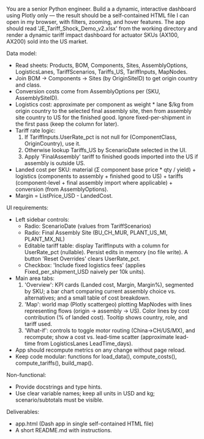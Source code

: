 You are a senior Python engineer. Build a a dynamic, interactive dashboard 
using Plotly only — the result should be a self-contained HTML file I can open 
in my browser, with filters, zooming, and hover features. The app should read
'JE_Tariff_Shock_Demo_v2.xlsx' from the working directory and render a dynamic
tariff impact dashboard for actuator SKUs (AX100, AX200) sold into the US market.

Data model:
- Read sheets: Products, BOM, Components, Sites, AssemblyOptions, LogisticsLanes,
  TariffScenarios, Tariffs_US, TariffInputs, MapNodes.
- Join BOM -> Components -> Sites (by OriginSiteID) to get origin country and class.
- Conversion costs come from AssemblyOptions per (SKU, AssemblySiteID).
- Logistics cost: approximate per component as weight * lane $/kg from origin country
  to the selected final assembly site, then from assembly site country to US for the
  finished good. Ignore fixed-per-shipment in the first pass (keep the column for later).
- Tariff rate logic:
  1) If TariffInputs.UserRate_pct is not null for (ComponentClass, OriginCountry), use it.
  2) Otherwise lookup Tariffs_US by ScenarioDate selected in the UI.
  3) Apply 'FinalAssembly' tariff to finished goods imported into the US if assembly is outside US.
- Landed cost per SKU:
  material (Σ component base price * qty / yield) +
  logistics (components to assembly + finished good to US) +
  tariffs (component-level + final assembly import where applicable) +
  conversion (from AssemblyOptions).
- Margin = ListPrice_USD - LandedCost.

UI requirements:
- Left sidebar controls:
  * Radio: ScenarioDate (values from TariffScenarios)
  * Radio: Final Assembly Site (BU_CH_MUR, PLANT_US_MI, PLANT_MX_NL)
  * Editable tariff table: display TariffInputs with a column for UserRate_pct (nullable).
    Persist edits in memory (no file write). A button 'Reset Overrides' clears UserRate_pct.
  * Checkbox: 'Include fixed logistics fees' (applies Fixed_per_shipment_USD naively per 10k units).
- Main area tabs:
  1) 'Overview': KPI cards (Landed cost, Margin, Margin%), segmented by SKU; a bar chart
     comparing current assembly choice vs. alternatives; and a small table of cost breakdown.
  2) 'Map': world map (Plotly scattergeo) plotting MapNodes with lines representing flows
     (origin -> assembly -> US). Color lines by cost contribution (% of landed cost). Tooltip shows
     country, role, and tariff used.
  3) 'What-if': controls to toggle motor routing (China→CH/US/MX), and recompute; show a
     cost vs. lead-time scatter (approximate lead-time from LogisticsLanes LeadTime_days).
- App should recompute metrics on any change without page reload.
- Keep code modular: functions for load_data(), compute_costs(), compute_tariffs(), build_map().

Non-functional:
- Provide docstrings and type hints.
- Use clear variable names; keep all units in USD and kg; scenario/subtotals must be visible.

Deliverables:
- app.html (Dash app in single self-contained HTML file)
- A short README.md with instructions.
